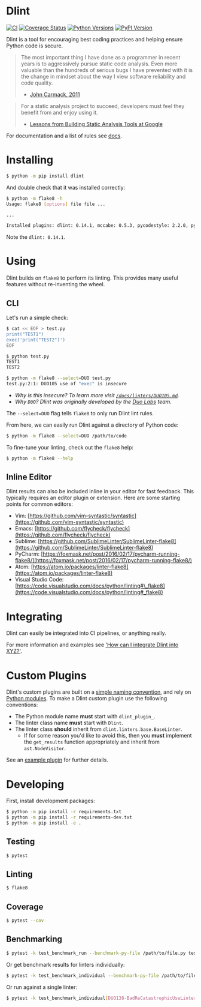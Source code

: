 # Dlint

[![CI](https://github.com/dlint-py/dlint/actions/workflows/ci.yml/badge.svg?branch=master)](https://github.com/dlint-py/dlint/actions/workflows/ci.yml)
[![Coverage Status](https://coveralls.io/repos/github/dlint-py/dlint/badge.svg?branch=master)](https://coveralls.io/github/dlint-py/dlint?branch=master)
[![Python Versions](https://img.shields.io/pypi/pyversions/dlint.svg)](https://pypi.org/project/dlint/)
[![PyPI Version](https://img.shields.io/pypi/v/dlint.svg)](https://pypi.org/project/dlint/)

Dlint is a tool for encouraging best coding practices and helping ensure Python code is secure.

> The most important thing I have done as a programmer in recent years is to
> aggressively pursue static code analysis. Even more valuable than the
> hundreds of serious bugs I have prevented with it is the change in mindset
> about the way I view software reliability and code quality.
>
> - [John Carmack, 2011](https://www.gamasutra.com/view/news/128836/InDepth_Static_Code_Analysis.php)

> For a static analysis project to succeed, developers must feel they benefit
> from and enjoy using it.
>
> - [Lessons from Building Static Analysis Tools at Google](https://cacm.acm.org/magazines/2018/4/226371-lessons-from-building-static-analysis-tools-at-google/fulltext)

For documentation and a list of rules see [docs](https://github.com/dlint-py/dlint/tree/master/docs).

# Installing

```bash
$ python -m pip install dlint
```

And double check that it was installed correctly:

```bash
$ python -m flake8 -h
Usage: flake8 [options] file file ...

...

Installed plugins: dlint: 0.14.1, mccabe: 0.5.3, pycodestyle: 2.2.0, pyflakes: 1.3.0
```

Note the `dlint: 0.14.1`.

# Using

Dlint builds on `flake8` to perform its linting. This provides many
useful features without re-inventing the wheel.

## CLI

Let's run a simple check:

```bash
$ cat << EOF > test.py
print("TEST1")
exec('print("TEST2")')
EOF
```

```bash
$ python test.py
TEST1
TEST2
```

```bash
$ python -m flake8 --select=DUO test.py
test.py:2:1: DUO105 use of "exec" is insecure
```

- _Why is this insecure? To learn more visit [`/docs/linters/DUO105.md`](https://github.com/dlint-py/dlint/blob/master/docs/linters/DUO105.md)._
- _Why `DUO`? Dlint was originally developed by the [Duo Labs](https://duo.com/blog/introducing-dlint-robust-static-analysis-for-python) team._

The `--select=DUO` flag tells `flake8` to only run Dlint lint rules.

From here, we can easily run Dlint against a directory of Python code:

```bash
$ python -m flake8 --select=DUO /path/to/code
```

To fine-tune your linting, check out the `flake8` help:

```bash
$ python -m flake8 --help
```

## Inline Editor

Dlint results can also be included inline in your editor for fast feedback.
This typically requires an editor plugin or extension. Here are some starting
points for common editors:

- Vim: [https://github.com/vim-syntastic/syntastic](https://github.com/vim-syntastic/syntastic)
- Emacs: [https://github.com/flycheck/flycheck](https://github.com/flycheck/flycheck)
- Sublime: [https://github.com/SublimeLinter/SublimeLinter-flake8](https://github.com/SublimeLinter/SublimeLinter-flake8)
- PyCharm: [https://foxmask.net/post/2016/02/17/pycharm-running-flake8/](https://foxmask.net/post/2016/02/17/pycharm-running-flake8/)
- Atom: [https://atom.io/packages/linter-flake8](https://atom.io/packages/linter-flake8)
- Visual Studio Code: [https://code.visualstudio.com/docs/python/linting#\_flake8](https://code.visualstudio.com/docs/python/linting#_flake8)

# Integrating

Dlint can easily be integrated into CI pipelines, or anything really.

For more information and examples see ['How can I integrate Dlint into XYZ?'](https://github.com/dlint-py/dlint/tree/master/docs#how-can-i-integrate-dlint-into-xyz).

# Custom Plugins

Dlint's custom plugins are built on a [simple naming convention](https://packaging.python.org/guides/creating-and-discovering-plugins/#using-naming-convention),
and rely on [Python modules](https://docs.python.org/3/distutils/examples.html#pure-python-distribution-by-module).
To make a Dlint custom plugin use the following conventions:

- The Python module name **must** start with `dlint_plugin_`.
- The linter class name **must** start with `Dlint`.
- The linter class **should** inherit from `dlint.linters.base.BaseLinter`.
  - If for some reason you'd like to avoid this, then you **must** implement
    the `get_results` function appropriately and inherit from `ast.NodeVisitor`.

See an [example plugin](https://github.com/dlint-py/dlint-plugin-example) for further details.

# Developing

First, install development packages:

```bash
$ python -m pip install -r requirements.txt
$ python -m pip install -r requirements-dev.txt
$ python -m pip install -e .
```

## Testing

```bash
$ pytest
```

## Linting

```bash
$ flake8
```

## Coverage

```bash
$ pytest --cov
```

## Benchmarking

```bash
$ pytest -k test_benchmark_run --benchmark-py-file /path/to/file.py tests/test_benchmark/
```

Or get benchmark results for linters individually:

```bash
$ pytest -k test_benchmark_individual --benchmark-py-file /path/to/file.py tests/test_benchmark/
```

Or run against a single linter:

```bash
$ pytest -k test_benchmark_individual[DUO138-BadReCatastrophicUseLinter] --benchmark-py-file /path/to/file.py tests/test_benchmark/
```
